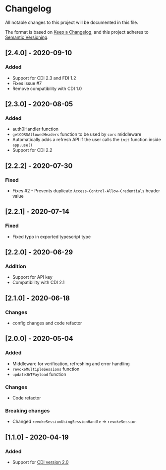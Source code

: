 # Changelog
All notable changes to this project will be documented in this file.

The format is based on [Keep a Changelog](https://keepachangelog.com/en/1.0.0/),
and this project adheres to [Semantic Versioning](https://semver.org/spec/v2.0.0.html).

## [2.4.0] - 2020-09-10
### Added
- Support for CDI 2.3 and FDI 1.2
- Fixes issue #7
- Remove compatibility with CDI 1.0

## [2.3.0] - 2020-08-05
### Added
- auth0Handler function
- `getCORSAllowedHeaders` function to be used by `cors` middleware
- Automatically adds a refresh API if the user calls the `init` function inside `app.use()`
- Support for CDI 2.2

## [2.2.2] - 2020-07-30
### Fixed
- Fixes #2 - Prevents duplicate `Access-Control-Allow-Credentials` header value

## [2.2.1] - 2020-07-14
### Fixed
- Fixed typo in exported typescript type

## [2.2.0] - 2020-06-29
### Addition
- Support for API key
- Compatibility with CDI 2.1

## [2.1.0] - 2020-06-18
### Changes
- config changes and code refactor

## [2.0.0] - 2020-05-04
### Added
- Middleware for verification, refreshing and error handling
- `revokeMultipleSessions` function
- `updateJWTPayload` function
### Changes
- Code refactor
### Breaking changes
- Changed `revokeSessionUsingSessionHandle` => `revokeSession`

## [1.1.0] - 2020-04-19
### Added
- Support for [CDI version 2.0](https://github.com/supertokens/core-driver-interface/blob/master/v2.0.0.txt)